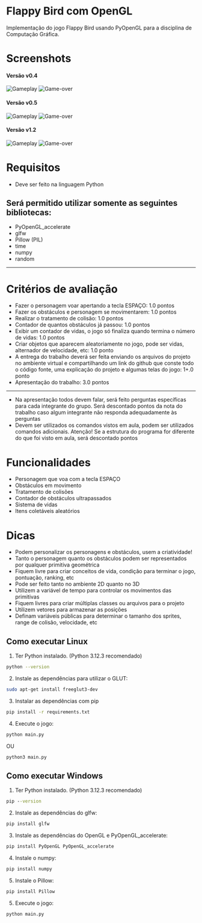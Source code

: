 # Flappy Bird com OpenGL

Implementação do jogo Flappy Bird usando PyOpenGL para a disciplina de Computação Gráfica.

# Screenshots

#### Versão v0.4

![Gameplay](screenshots/v0.4/game_over.png)
![Game-over](screenshots/v0.4/gameplay.png)

#### Versão v0.5

![Gameplay](screenshots/v0.5/game_over.png)
![Game-over](screenshots/v0.5/gameplay.png)

#### Versão v1.2

![Gameplay](screenshots/v1.2/game_over.png)
![Game-over](screenshots/v1.2/gameplay.png)

# Requisitos
- Deve ser feito na linguagem Python

## Será permitido utilizar somente as seguintes bibliotecas:
- PyOpenGL_accelerate
- glfw
- Pillow (PIL)
- time
- numpy
- random

---

# Critérios de avaliação
- Fazer o personagem voar apertando a tecla ESPAÇO: 1.0 pontos
- Fazer os obstáculos e personagem se movimentarem: 1.0 pontos
- Realizar o tratamento de colisão: 1.0 pontos
- Contador de quantos obstáculos já passou: 1.0 pontos
- Exibir um contador de vidas, o jogo só finaliza quando termina o número de vidas: 1.0 pontos
- Criar objetos que aparecem aleatoriamente no jogo, pode ser vidas, alternador de velocidade, etc: 1.0 ponto
- A entrega do trabalho deverá ser feita enviando os arquivos do projeto no ambiente virtual e compartilhando um link do github que conste todo o código fonte, uma explicação do projeto e algumas telas do jogo: 1+.0 ponto
- Apresentação do trabalho: 3.0 pontos

---

- Na apresentação todos devem falar, será feito perguntas específicas
para cada integrante do grupo. Será descontado pontos da nota do
trabalho caso algum integrante não responda adequadamente às
perguntas
- Devem ser utilizados os comandos vistos em aula, podem ser
utilizados comandos adicionais. Atenção! Se a estrutura do programa
for diferente do que foi visto em aula, será descontado pontos


# Funcionalidades

- Personagem que voa com a tecla ESPAÇO
- Obstáculos em movimento
- Tratamento de colisões
- Contador de obstáculos ultrapassados
- Sistema de vidas
- Itens coletáveis aleatórios

# Dicas
- Podem personalizar os personagens e obstáculos, usem a criatividade!
- Tanto o personagem quanto os obstáculos podem ser representados
por qualquer primitiva geométrica
- Fiquem livre para criar conceitos de vida, condição para terminar o jogo,
pontuação, ranking, etc
- Pode ser feito tanto no ambiente 2D quanto no 3D
- Utilizem a variável de tempo para controlar os movimentos das
primitivas
- Fiquem livres para criar múltiplas classes ou arquivos para o projeto
- Utilizem vetores para armazenar as posições
- Definam variáveis públicas para determinar o tamanho dos sprites,
range de colisão, velocidade, etc

## Como executar Linux

1. Ter Python instalado. (Python 3.12.3 recomendado)
```bash
python --version
```

2. Instale as dependências para utilizar o GLUT:
```bash
sudo apt-get install freeglut3-dev
```

3. Instalar as dependências com pip
```bash
pip install -r requirements.txt
```

4. Execute o jogo:
```bash
python main.py
```
OU
```bash
python3 main.py
```

## Como executar Windows

1. Ter Python instalado. (Python 3.12.3 recomendado)
```cmd
pip --version
```

2. Instale as dependências do glfw:
```cmd
pip install glfw
```

3. Instale as dependências do OpenGL e PyOpenGL_accelerate:
```cmd
pip install PyOpenGL PyOpenGL_accelerate
```

4. Instale o numpy:
```cmd
pip install numpy
```

5. Instale o Pillow:
```cmd
pip install Pillow
```

5. Execute o jogo:
```cmd
python main.py
```